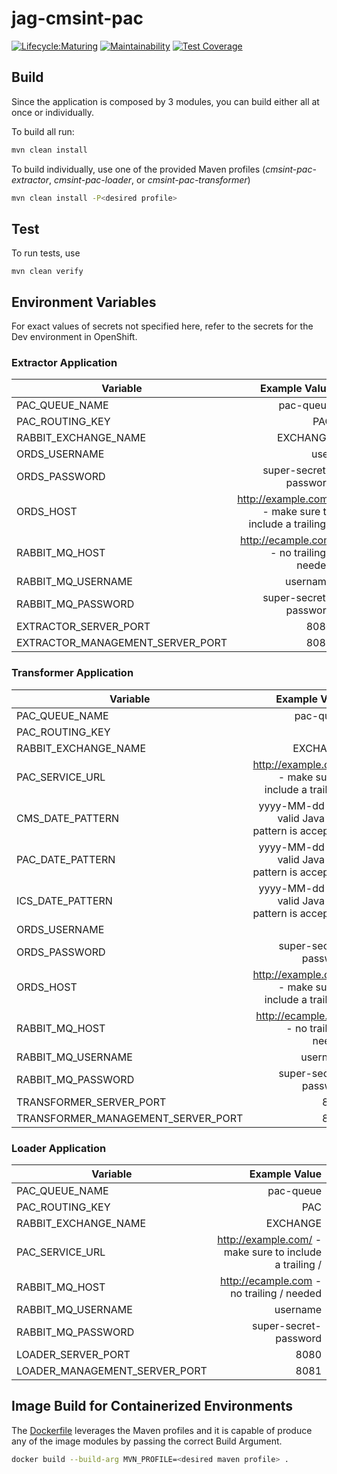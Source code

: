 # jag-cmsint-pac

[![Lifecycle:Maturing](https://img.shields.io/badge/Lifecycle-Maturing-007EC6)](git@github.com:bcgov/jag-cmsint-pac.git)
[![Maintainability](https://api.codeclimate.com/v1/badges/5275a4eee4b22b46c836/maintainability)](https://codeclimate.com/github/bcgov/jag-cmsint-pac/maintainability)
[![Test Coverage](https://api.codeclimate.com/v1/badges/5275a4eee4b22b46c836/test_coverage)](https://codeclimate.com/github/bcgov/jag-cmsint-pac/test_coverage)

## Build

Since the application is composed by 3 modules, you can build either all at once or individually.

To build all run:

```bash
mvn clean install
```

To build individually, use one of the provided Maven profiles (_cmsint-pac-extractor_, _cmsint-pac-loader_, or
_cmsint-pac-transformer_)

```bash
mvn clean install -P<desired profile>
```

## Test

To run tests, use

```
mvn clean verify
```

## Environment Variables

For exact values of secrets not specified here, refer to the secrets for the Dev environment in OpenShift.

### Extractor Application

| Variable                         |                                           Example Value |
|----------------------------------|--------------------------------------------------------:|
| PAC_QUEUE_NAME                   |                                               pac-queue |
| PAC_ROUTING_KEY                  |                                                     PAC |
| RABBIT_EXCHANGE_NAME             |                                                EXCHANGE |
| ORDS_USERNAME                    |                                                    user |
| ORDS_PASSWORD                    |                                   super-secret-password |
| ORDS_HOST                        | http://example.com/ - make sure to include a trailing / |
| RABBIT_MQ_HOST                   |               http://ecample.com - no trailing / needed |
| RABBIT_MQ_USERNAME               |                                                username |
| RABBIT_MQ_PASSWORD               |                                   super-secret-password |
| EXTRACTOR_SERVER_PORT            |                                                    8080 |
| EXTRACTOR_MANAGEMENT_SERVER_PORT |                                                    8081 |

### Transformer Application

| Variable                           |                                           Example Value |
|------------------------------------|--------------------------------------------------------:|
| PAC_QUEUE_NAME                     |                                               pac-queue |
| PAC_ROUTING_KEY                    |                                                     PAC |
| RABBIT_EXCHANGE_NAME               |                                                EXCHANGE |
| PAC_SERVICE_URL                    | http://example.com/ - make sure to include a trailing / |
| CMS_DATE_PATTERN                   |    yyyy-MM-dd (any valid Java date pattern is accepted) |
| PAC_DATE_PATTERN                   |    yyyy-MM-dd (any valid Java date pattern is accepted) |
| ICS_DATE_PATTERN                   |    yyyy-MM-dd (any valid Java date pattern is accepted) |
| ORDS_USERNAME                      |                                                    user |
| ORDS_PASSWORD                      |                                   super-secret-password |
| ORDS_HOST                          | http://example.com/ - make sure to include a trailing / |
| RABBIT_MQ_HOST                     |               http://ecample.com - no trailing / needed |
| RABBIT_MQ_USERNAME                 |                                                username |
| RABBIT_MQ_PASSWORD                 |                                   super-secret-password |
| TRANSFORMER_SERVER_PORT            |                                                    8080 |
| TRANSFORMER_MANAGEMENT_SERVER_PORT |                                                    8081 |

### Loader Application

| Variable                      |                                           Example Value |
|-------------------------------|--------------------------------------------------------:|
| PAC_QUEUE_NAME                |                                               pac-queue |
| PAC_ROUTING_KEY               |                                                     PAC |
| RABBIT_EXCHANGE_NAME          |                                                EXCHANGE |
| PAC_SERVICE_URL               | http://example.com/ - make sure to include a trailing / |
| RABBIT_MQ_HOST                |               http://ecample.com - no trailing / needed |
| RABBIT_MQ_USERNAME            |                                                username |
| RABBIT_MQ_PASSWORD            |                                   super-secret-password |
| LOADER_SERVER_PORT            |                                                    8080 |
| LOADER_MANAGEMENT_SERVER_PORT |                                                    8081 |

## Image Build for Containerized Environments

The [Dockerfile](Dockerfile) leverages the Maven profiles and it is capable of produce any of the image modules by
passing the correct Build Argument.

```bash
docker build --build-arg MVN_PROFILE=<desired maven profile> .
```
